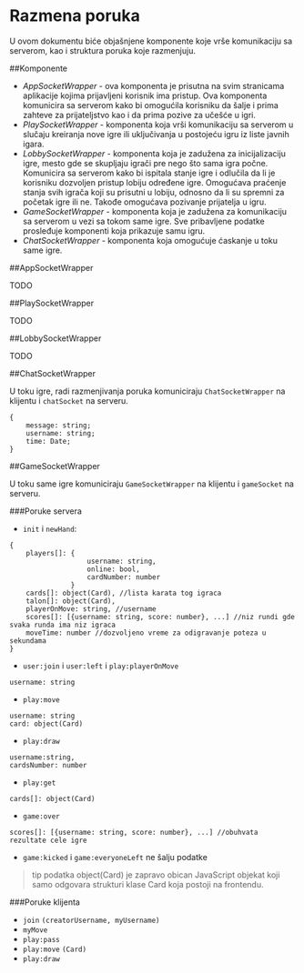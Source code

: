 Razmena poruka
=======

U ovom dokumentu biće objašnjene komponente koje vrše komunikaciju sa serverom, kao i struktura poruka koje razmenjuju.

##Komponente

- *AppSocketWrapper* - ova komponenta je prisutna na svim stranicama aplikacije kojima prijavljeni korisnik ima pristup. Ova komponenta komunicira sa serverom kako bi omogućila korisniku da šalje i prima zahteve za prijateljstvo kao i da prima pozive za učešće u igri.
- *PlaySocketWrapper* - komponenta koja vrši komunikaciju sa serverom u slučaju kreiranja nove igre ili uključivanja u postojeću igru iz liste javnih igara.
- *LobbySocketWrapper* - komponenta koja je zadužena za inicijalizaciju igre, mesto gde se skupljaju igrači pre nego što sama igra počne. Komunicira sa serverom kako bi ispitala stanje igre i odlučila da li je korisniku dozvoljen pristup lobiju određene igre. Omogućava praćenje stanja svih igrača koji su prisutni u lobiju, odnosno da li su spremni za početak igre ili ne. Takođe omogućava pozivanje prijatelja u igru.
- *GameSocketWrapper* - komponenta koja je zadužena za komunikaciju sa serverom u vezi sa tokom same igre. Sve pribavljene podatke prosleđuje komponenti koja prikazuje samu igru.
- *ChatSocketWrapper* - komponenta koja omogućuje ćaskanje u toku same igre.

##AppSocketWrapper

TODO

##PlaySocketWrapper

TODO

##LobbySocketWrapper

TODO

##ChatSocketWrapper

U toku igre, radi razmenjivanja poruka komuniciraju `ChatSocketWrapper` na klijentu i `chatSocket` na serveru.

```
{
	message: string;
	username: string;
	time: Date;
}
```

##GameSocketWrapper

U toku same igre komuniciraju `GameSocketWrapper` na klijentu i `gameSocket` na serveru.

###Poruke servera

 - `init` i `newHand`: 
 
 ```
 {
	 players[]: {
					username: string,
					online: bool,
					cardNumber: number
				}
	 cards[]: object(Card), //lista karata tog igraca
	 talon[]: object(Card),
	 playerOnMove: string, //username
	 scores[]: [{username: string, score: number}, ...] //niz rundi gde svaka runda ima niz igraca
	 moveTime: number //dozvoljeno vreme za odigravanje poteza u sekundama	 	 
 }
 ```
 - `user:join` i `user:left` i `play:playerOnMove`

 ```
 username: string
 ```
 - `play:move`

 ```
 username: string
 card: object(Card)
 ```
 - `play:draw`

 ```
 username:string,
 cardsNumber: number
 ```
 - `play:get`

 ```
 cards[]: object(Card)
 ```
 - `game:over`

 ```
 scores[]: [{username: string, score: number}, ...] //obuhvata rezultate cele igre

 ```
 - `game:kicked` i `game:everyoneLeft` ne šalju podatke
 
 > tip podatka object(Card) je zapravo obican JavaScript objekat koji samo odgovara strukturi klase Card koja postoji na frontendu.

###Poruke klijenta

- `join` `(creatorUsername, myUsername)`
- `myMove` 
- `play:pass` 
- `play:move` `(Card)`
- `play:draw` 

